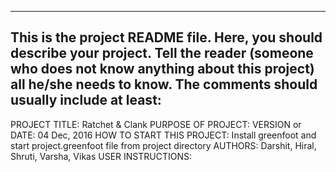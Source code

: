 ------------------------------------------------------------------------
This is the project README file. Here, you should describe your project.
Tell the reader (someone who does not know anything about this project)
all he/she needs to know. The comments should usually include at least:
------------------------------------------------------------------------

PROJECT TITLE: Ratchet & Clank
PURPOSE OF PROJECT: 
VERSION or DATE: 04 Dec, 2016
HOW TO START THIS PROJECT: Install greenfoot and start project.greenfoot file from project directory
AUTHORS: Darshit, Hiral, Shruti, Varsha, Vikas
USER INSTRUCTIONS:
